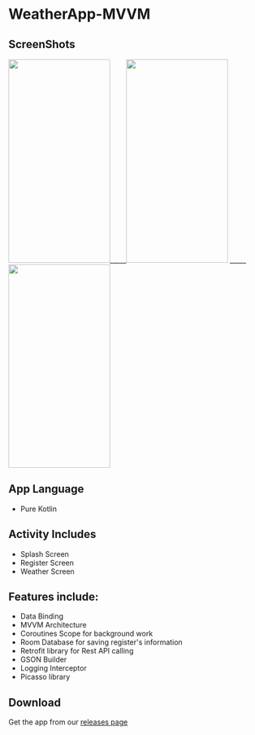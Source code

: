 # WeatherApp-MVVM

## ScreenShots

<img src="https://user-images.githubusercontent.com/55695328/131248428-ce7c7cbd-e199-4fb1-a242-73bc903a3703.jpeg" width="200" height="400">_____<img src="https://user-images.githubusercontent.com/55695328/131248466-dedfec0c-c072-4887-892b-aa648b07c254.jpeg" width="200" height="400">
_____<img src="https://user-images.githubusercontent.com/55695328/131248853-9b722163-ab24-4150-9152-9c446c295289.jpeg" width="200" height="400">

## App Language
* Pure Kotlin

## Activity Includes
* Splash Screen
* Register Screen
* Weather Screen


## Features include:
* Data Binding
* MVVM Architecture
* Coroutines Scope for background work
* Room Database for saving register's information
* Retrofit library for Rest API calling
* GSON Builder
* Logging Interceptor
* Picasso library

## Download
Get the app from our [releases page](https://github.com/Ani10Dec/WeatherApp-MVVM/releases)
